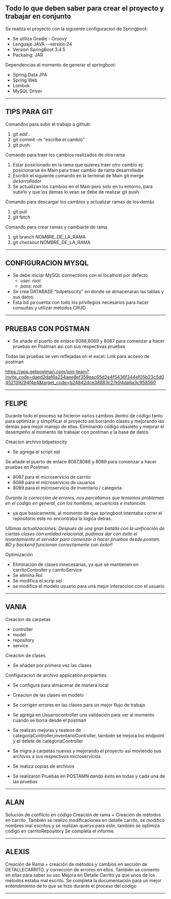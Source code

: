 Todo lo que deben saber para crear el proyecto y trabajar en conjunto
---------------------------------------------------------------------

Se realiza el proyecto con la siguiente configuracion de Springboot:
- Se utiliza Gradle - Groovy
- Lenguaje JAVA --version 24
- Version SpringBoot 3.4.5
- Packaing: JAR

Dependencias al momento de generar el springboot:
- Spring Data JPA
- Spring Web
- Lombok
- MySQL Driver
--------------------------------------------------------------------------------------------------------
## TIPS PARA GIT

Comandos para subir el trabajo a github:
1. git add .
2. git commit -m "escribe el cambio"
3. git push

Comando para traer los cambios realizados de otra rama
1. Estar posicionado en la rama que quieres traer otro cambio 
    ej: posicionarse en Main para traer cambio de rama desarrollador
2. Escribir el siguiente comando en la terminal de Main
    git merge *desarrollador*
3. Se actualizan los cambios en el Main pero solo en tu entorno, para subirlo y que los demas lo vean
   se debe de realizar
    git push

Comando para descargar los cambios y actualizar ramas de los demás
1. git pull
2. git fetch

Comando para crear ramas y cambiarte de rama
1. git branch NOMBRE_DE_LA_RAMA
2. git checkout NOMBRE_DE_LA_RAMA

---------------------------------------------------------------------------------------------------------
## CONFIGURACION MYSQL
- Se debe iniciar MySQL connections con el localhost por defecto
	- *user: root*
	- *pass: root*
- Se crea DATABASE "bdpetsocity" en donde se almacenaran las tablas y sus datos.
- Esta bd ya cuenta con todo los privilegios necesarios para hacer consultas y utilizar metodos CRUD
--------------------------------------------------------------------------------------------------------
## PRUEBAS CON POSTMAN

- Se añade el puerto de enlace 8088,8089 y 8087 para comenzar a hacer pruebas en Postman
asi con sus respectivas pruebas

Todas las pruebas se ven reflejadas en el excel. 
Link para acceso de postman 

https://app.getpostman.com/join-team?invite_code=daed2daf6a234aee8ef359eac65d2e4f5436f344ef05b23c5d0452139294f4e4&target_code=b24842dce38883c27e94da6a3c958560

--------------------------------------------------------------------------------------------------------
## FELIPE

Durante todo el proceso se hicieron varios cambios dentro de código tanto para optimizar y simplificar el proyecto así borrando clases y mejorando las demás para mejor manejo de ellas. Eliminando código obsoleto y mejorar el desempeño al momento de trabajar con postman y la base de datos.

Creacion archivo bdpetsocity
- Se agrega el script sql

Se añade el puerto de enlace 8087,8088 y 8089 para comenzar a hacer pruebas en Postman
- 8087 para el microservicio de carrito
- 8088 para el microservicio de usuarios
- 8089 para el microservicio de inventario / categoria

*Durante la correccion de errores, nos percatamos que teniamos problemas en el codigo en general, con los nombres, secuencias e instancias.*
- ya que basicamente, al momento de que springboot intentaba correr el repositorio este no encontraba la logica detras.

*Ultimas actualizaciones: Después de una gran batalla con la unificación de ciertas clases con entidad relacional, pudimos dar con éxito el levantamiento el servidor 
para comenzar a hacer pruebas desde postam. BD y backend funcionan correctamente con éxito!!*

Optimización
- Eliminación de clases innecesarias, ya que se mantienen en carritoController y carritoService
- Se elimina Rol
- Se modifica el scrip sql
- se modifica el modelo usuario para una mejor interaccion con el usuario

---------------------------------------------------------------------------------------------------------------------
## VANIA

Creacion de carpetas
- controller
- model
- repository
- service

Creacion de clases
- Se añaden por primera vez las clases

Configuracion de archivo application.propierties
- Se configura para almacenar de manera local
- Creacion de las clases en modelo
- Se corrigen errores en las clases para un mejor flujo de trabajo

- Se agrega en Usuariocontroller una validación para ver al momento cuando se borra desde el postman
- Se realizan mejoras y testeos de categoríaController,inventarioController, también se mejora los endpoint y el delete de categoríaController
- Se migra a carpetas nuevas y mejorando el proyecto así moviendo sus archivos a sus respectivos microservicios
- Se realiza copias de archivos
- Se realizaron Pruebas en POSTAMN dando éxito en todas y cada una de las pruebas

----------------------------------------------------------------------------------------

## ALAN

Solución de conflicto en código
Creación de rama + Creación de métodos en carrito.
También se realizo modificaciones en detalle carrito, se modifico nombres mal escritos y se realizan querys para este, también se optimiza código en carritoRepository
Se completa el informe.

---------------------------------------------------------------------------------------

## ALEXIS

Creación de Rama + creación de métodos y cambios en sección de DETALLECARRITO, y corrección de errores en ellos. También se comento en ellas para saber su uso
Mejora en Detalle Carrito ya que unos de los métodos estaba mal escrito.
Se completa la documentación para un mejor entendimiento de lo que se hizo durante el proceso del código 

-------------------------------------------------------------------------------


